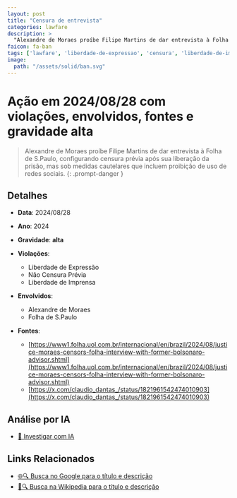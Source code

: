 ```yaml
---
layout: post
title: "Censura de entrevista"
categories: lawfare
description: > 
  "Alexandre de Moraes proíbe Filipe Martins de dar entrevista à Folha de S.Paulo, configurando censura prévia após sua liberação da prisão, mas sob medidas cautelares que incluem proibição de uso de redes sociais."
faicon: fa-ban
tags: ['lawfare', 'liberdade-de-expressao', 'censura', 'liberdade-de-imprensa', 'alexandre-de-moraes', 'folha-de-spaulo', 'gravidade-alta', 'filipe-martins', 'censura', 'entrevista', 'proibicao']
image:
  path: "/assets/solid/ban.svg"
---
```


# Ação em 2024/08/28 com violações, envolvidos, fontes e gravidade alta

> Alexandre de Moraes proíbe Filipe Martins de dar entrevista à Folha de S.Paulo, configurando censura prévia após sua liberação da prisão, mas sob medidas cautelares que incluem proibição de uso de redes sociais.
{: .prompt-danger }

## Detalhes
- **Data**: 2024/08/28
- **Ano**: 2024
- **Gravidade**: **alta** <i class="fas fa-ban"></i>

- **Violações**:
  - Liberdade de Expressão
  - Não Censura Prévia
  - Liberdade de Imprensa
- **Envolvidos**:
  - Alexandre de Moraes
  - Folha de S.Paulo
- **Fontes**:
  - [https://www1.folha.uol.com.br/internacional/en/brazil/2024/08/justice-moraes-censors-folha-interview-with-former-bolsonaro-advisor.shtml](https://www1.folha.uol.com.br/internacional/en/brazil/2024/08/justice-moraes-censors-folha-interview-with-former-bolsonaro-advisor.shtml)
  - [https://x.com/claudio_dantas_/status/1821961542474010903](https://x.com/claudio_dantas_/status/1821961542474010903)

## Análise por IA
- [🤖 Investigar com IA](https://www.perplexity.ai/search?q=%20Censura%20de%20entrevista%20Alexandre%20de%20Moraes%20pro%C3%ADbe%20Filipe%20Martins%20de%20dar%20entrevista%20%C3%A0%20Folha%20de%20S.Paulo%2C%20configurando%20censura%20pr%C3%A9via%20ap%C3%B3s%20sua%20libera%C3%A7%C3%A3o%20da%20pris%C3%A3o%2C%20mas%20sob%20medidas%20cautelares%20que%20incluem%20proibi%C3%A7%C3%A3o%20de%20uso%20de%20redes%20sociais.%20Liberdade%20de%20Express%C3%A3o%20N%C3%A3o%20Censura%20Pr%C3%A9via%20Liberdade%20de%20Imprensa%202024%20gravidade%20alta)

## Links Relacionados
- [🌐🔍 Busca no Google para o título e descrição](https://www.google.com/search?q=%20Censura%20de%20entrevista%20Alexandre%20de%20Moraes%20pro%C3%ADbe%20Filipe%20Martins%20de%20dar%20entrevista%20%C3%A0%20Folha%20de%20S.Paulo%2C%20configurando%20censura%20pr%C3%A9via%20ap%C3%B3s%20sua%20libera%C3%A7%C3%A3o%20da%20pris%C3%A3o%2C%20mas%20sob%20medidas%20cautelares%20que%20incluem%20proibi%C3%A7%C3%A3o%20de%20uso%20de%20redes%20sociais.%20Liberdade%20de%20Express%C3%A3o%20N%C3%A3o%20Censura%20Pr%C3%A9via%20Liberdade%20de%20Imprensa%202024%20gravidade%20alta)
- [📖🔍 Busca na Wikipedia para o título e descrição](https://pt.wikipedia.org/w/index.php?search=%20Censura%20de%20entrevista%20Alexandre%20de%20Moraes%20pro%C3%ADbe%20Filipe%20Martins%20de%20dar%20entrevista%20%C3%A0%20Folha%20de%20S.Paulo%2C%20configurando%20censura%20pr%C3%A9via%20ap%C3%B3s%20sua%20libera%C3%A7%C3%A3o%20da%20pris%C3%A3o%2C%20mas%20sob%20medidas%20cautelares%20que%20incluem%20proibi%C3%A7%C3%A3o%20de%20uso%20de%20redes%20sociais.%20Liberdade%20de%20Express%C3%A3o%20N%C3%A3o%20Censura%20Pr%C3%A9via%20Liberdade%20de%20Imprensa%202024%20gravidade%20alta)

